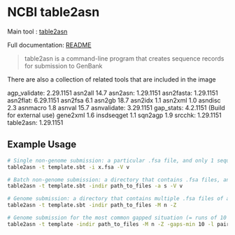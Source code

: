 # NCBI table2asn

Main tool : [table2asn](https://www.ncbi.nlm.nih.gov/genbank/table2asn/)

Full documentation: [README](https://ftp.ncbi.nlm.nih.gov/asn1-converters/by_program/table2asn/DOCUMENTATION/table2asn_readme.txt)

> table2asn is a command-line program that creates sequence records for submission to GenBank

There are also a collection of related tools that are included in the image

agp_validate: 2.29.1151
asn2all 14.7
asn2asn: 1.29.1151
asn2fasta: 1.29.1151
asn2flat: 6.29.1151
asn2fsa 6.1
asn2gb 18.7
asn2idx 1.1
asn2xml 1.0
asndisc 2.3
asnmacro 1.8
asnval 15.7
asnvalidate: 3.29.1151
gap_stats: 4.2.1151 (Build for external use)
gene2xml 1.6
insdseqget 1.1
sqn2agp 1.9
srcchk: 1.29.1151
table2asn: 1.29.1151

## Example Usage

```bash
# Single non-genome submission: a particular .fsa file, and only 1 sequence in the .fsa file and the source information is in the definition line of the .fsa file:
table2asn -t template.sbt -i x.fsa -V v

# Batch non-genome submission: a directory that contains .fsa files, and multiple sequences per file, and the source information is in the definition line of the .fsa files:
table2asn -t template.sbt -indir path_to_files -a s -V v

# Genome submission: a directory that contains multiple .fsa files of a single genome, and one or more sequences per file and the source information is in the definition line of the .fsa files:
table2asn -t template.sbt -indir path_to_files -M n -Z

# Genome submission for the most common gapped situation (= runs of 10 or more Ns represent a gap, and there are no gaps of completely unknown size, and the evidence for linkage across the gaps is "paired-ends"), and the source information is in the definition line of the .fsa files:
table2asn -t template -indir path_to_files -M n -Z -gaps-min 10 -l paired-ends
```
